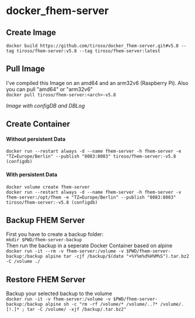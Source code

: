 <h1>docker_fhem-server</h1>
<h2>Create Image</h2>
<p>
  <code>docker build https://github.com/tiroso/docker_fhem-server.git#v5.8 --tag tiroso/fhem-server:v5.8 --tag tiroso/fhem-server:latest</code>
</p>
<h2>Pull Image</h2>
<p>
  I've compiled this Image on an amd64 and an arm32v6 (Raspberry Pi). Also you can pull "amd64" or "arm32v6"<br>
  <code>docker pull tiroso/fhem-server:&lt;arch&gt;-v5.8</code>
</p>
<i>Image with configDB and DBLog</i>
<h2>Create Container</h2>
<h4>Without persistent Data</h4>
<p>
  <code>docker run --restart always -d --name fhem-server -h fhem-server -e "TZ=Europe/Berlin" --publish "8083:8083" tiroso/fhem-server:<arch>-v5.8 (configdb)</code><br>
</p>
<h4>With persistent Data</h4>
<p>
  <code>docker volume create fhem-server</code><br>
  <code>docker run --restart always -d --name fhem-server -h fhem-server -v fhem-server:/opt/fhem -e "TZ=Europe/Berlin" --publish "8083:8083" tiroso/fhem-server:<arch>-v5.8 (configdb)</code><br>
</p>
<h2>Backup FHEM Server</h2>
<p>First you have to create a backup folder:<br>
  <code>mkdir $PWD/fhem-server-backup</code><br>
  Then run the backup in a seperate Docker Container based on alpine<br>
  <code>docker run -it --rm -v fhem-server:/volume -v $PWD/fhem-server-backup:/backup alpine tar -cjf /backup/$(date "+%Y%m%d%H%M%S").tar.bz2 -C /volume ./</code>
</p>
<h2>Restore FHEM Server</h2>
<p>Backup your selected backup to the volume<br>
  <code>docker run -it -v fhem-server:/volume -v $PWD/fhem-server-backup:/backup alpine sh -c "rm -rf /volume/* /volume/..?* /volume/.[!.]* ; tar -C /volume/ -xjf /backup/<your backupfile>.tar.bz2"</code>
</p>
